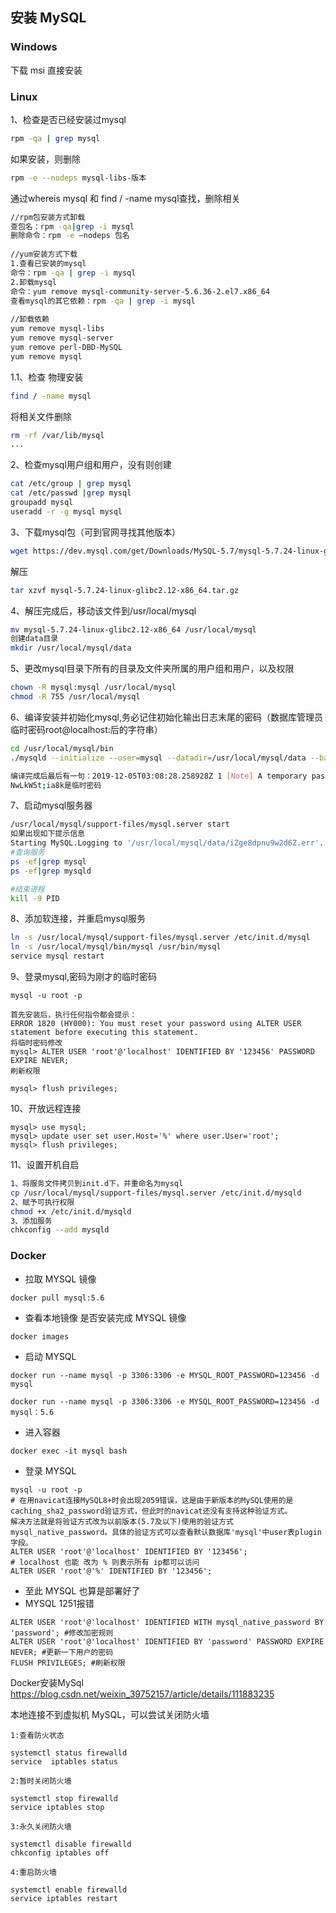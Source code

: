 ## 安装 MySQL

### Windows

下载 msi 直接安装



### Linux

1、检查是否已经安装过mysql

```bash
rpm -qa | grep mysql
```

如果安装，则删除

```bash
rpm -e --nodeps mysql-libs-版本
```

通过whereis mysql 和 find / -name mysql查找，删除相关

```bash
//rpm包安装方式卸载
查包名：rpm -qa|grep -i mysql
删除命令：rpm -e –nodeps 包名
 
//yum安装方式下载
1.查看已安装的mysql
命令：rpm -qa | grep -i mysql
2.卸载mysql
命令：yum remove mysql-community-server-5.6.36-2.el7.x86_64
查看mysql的其它依赖：rpm -qa | grep -i mysql
 
//卸载依赖
yum remove mysql-libs
yum remove mysql-server
yum remove perl-DBD-MySQL
yum remove mysql
```

1.1、检查 物理安装

```bash
find / -name mysql
```

将相关文件删除

```bash
rm -rf /var/lib/mysql
...
```



2、检查mysql用户组和用户，没有则创建

```bash
cat /etc/group | grep mysql
cat /etc/passwd |grep mysql
groupadd mysql
useradd -r -g mysql mysql
```

3、下载mysql包（可到官网寻找其他版本）

```bash
wget https://dev.mysql.com/get/Downloads/MySQL-5.7/mysql-5.7.24-linux-glibc2.12-x86_64.tar.gz
```

解压

```bash
tar xzvf mysql-5.7.24-linux-glibc2.12-x86_64.tar.gz
```

4、解压完成后，移动该文件到/usr/local/mysql

```bash
mv mysql-5.7.24-linux-glibc2.12-x86_64 /usr/local/mysql
创建data目录
mkdir /usr/local/mysql/data
```

5、更改mysql目录下所有的目录及文件夹所属的用户组和用户，以及权限

```bash
chown -R mysql:mysql /usr/local/mysql
chmod -R 755 /usr/local/mysql
```

6、编译安装并初始化mysql,务必记住初始化输出日志末尾的密码（数据库管理员临时密码root@localhost:后的字符串）

```bash
cd /usr/local/mysql/bin
./mysqld --initialize --user=mysql --datadir=/usr/local/mysql/data --basedir=/usr/local/mysql

编译完成后最后有一句：2019-12-05T03:08:28.258928Z 1 [Note] A temporary password is generated for root@localhost: NwLkW5t;ia8k 
NwLkW5t;ia8k是临时密码
```

7、启动mysql服务器

```bash
/usr/local/mysql/support-files/mysql.server start
如果出现如下提示信息
Starting MySQL.Logging to '/usr/local/mysql/data/iZge8dpnu9w2d6Z.err'.
#查询服务
ps -ef|grep mysql
ps -ef|grep mysqld

#结束进程
kill -9 PID
```

8、添加软连接，并重启mysql服务

```bash
ln -s /usr/local/mysql/support-files/mysql.server /etc/init.d/mysql 
ln -s /usr/local/mysql/bin/mysql /usr/bin/mysql
service mysql restart
```

9、登录mysql,密码为刚才的临时密码

```mysql
mysql -u root -p

首先安装后，执行任何指令都会提示：
ERROR 1820 (HY000): You must reset your password using ALTER USER statement before executing this statement.
将临时密码修改
mysql> ALTER USER 'root'@'localhost' IDENTIFIED BY '123456' PASSWORD EXPIRE NEVER;
刷新权限

mysql> flush privileges;
```

10、开放远程连接

```mysql
mysql> use mysql;
mysql> update user set user.Host='%' where user.User='root';
mysql> flush privileges;
```

11、设置开机自启

```bash
1、将服务文件拷贝到init.d下，并重命名为mysql
cp /usr/local/mysql/support-files/mysql.server /etc/init.d/mysqld
2、赋予可执行权限
chmod +x /etc/init.d/mysqld
3、添加服务
chkconfig --add mysqld
```





### Docker

* 拉取 MYSQL 镜像
``` linux
docker pull mysql:5.6
```
* 查看本地镜像 是否安装完成 MYSQL 镜像
``` linux
docker images
```
* 启动 MYSQL
``` linux
docker run --name mysql -p 3306:3306 -e MYSQL_ROOT_PASSWORD=123456 -d mysql

docker run --name mysql -p 3306:3306 -e MYSQL_ROOT_PASSWORD=123456 -d mysql：5.6
```
* 进入容器
``` linux
docker exec -it mysql bash
```
* 登录 MYSQL
``` linux
mysql -u root -p
# 在用navicat连接MySQL8+时会出现2059错误，这是由于新版本的MySQL使用的是caching_sha2_password验证方式，但此时的navicat还没有支持这种验证方式。
解决方法就是将验证方式改为以前版本(5.7及以下)使用的验证方式mysql_native_password。具体的验证方式可以查看默认数据库'mysql'中user表plugin字段。
ALTER USER 'root'@'localhost' IDENTIFIED BY '123456';
# localhost 也能 改为 % 则表示所有 ip都可以访问
ALTER USER 'root'@'%' IDENTIFIED BY '123456';
```
* 至此 MYSQL 也算是部署好了
* MYSQL 1251报错
``` mysql
ALTER USER 'root'@'localhost' IDENTIFIED WITH mysql_native_password BY 'password'; #修改加密规则 
ALTER USER 'root'@'localhost' IDENTIFIED BY 'password' PASSWORD EXPIRE NEVER; #更新一下用户的密码 
FLUSH PRIVILEGES; #刷新权限 
```

Docker安装MySql
https://blog.csdn.net/weixin_39752157/article/details/111883235



本地连接不到虚拟机 MySQL，可以尝试关闭防火墙

```
1:查看防火状态

systemctl status firewalld
service  iptables status

2:暂时关闭防火墙

systemctl stop firewalld
service iptables stop

3:永久关闭防火墙

systemctl disable firewalld
chkconfig iptables off

4:重启防火墙

systemctl enable firewalld
service iptables restart
```

